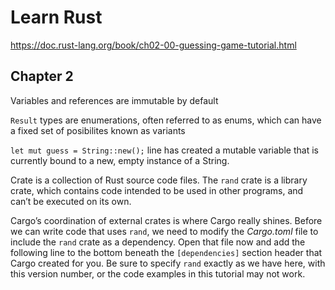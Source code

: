 # Learn Rust

https://doc.rust-lang.org/book/ch02-00-guessing-game-tutorial.html

## Chapter 2

Variables and references are immutable by default

`Result` types are enumerations, often referred to as enums, which can have a fixed set of posibilites known as variants

`let mut guess = String::new();` line has created a mutable variable that is currently bound to a new, empty instance of a String.

Crate is a collection of Rust source code files. The `rand` crate is a library crate, which contains code intended to be used in other programs, and can’t be executed on its own.

Cargo’s coordination of external crates is where Cargo really shines. Before we can write code that uses `rand`, we need to modify the _Cargo.toml_ file to include the `rand` crate as a dependency. Open that file now and add the following line to the bottom beneath the `[dependencies]` section header that Cargo created for you. Be sure to specify `rand` exactly as we have here, with this version number, or the code examples in this tutorial may not work.
